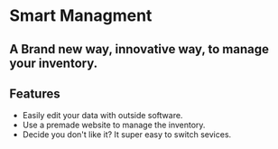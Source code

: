 # Smart Managment
## A Brand new way, innovative way, to manage your inventory.

## Features
* Easily edit your data with outside software. 
* Use a premade website to manage the inventory. 
* Decide you don't like it? It super easy to switch sevices.